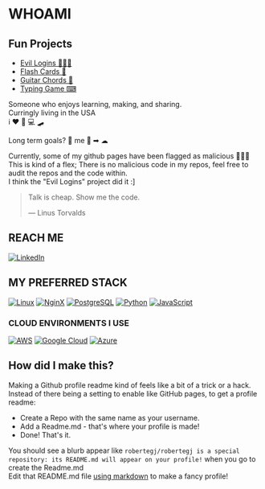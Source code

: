 # WHOAMI
## Fun Projects
- [Evil Logins 🕵🏻‍♀️](https://github.com/robertegj/evil-login-pages)
- [Flash Cards 🧠](https://robertegj.github.io/Flash-Cards/)
- [Guitar Chords 🎸](https://robertegj.github.io/Guitar-Chords/)
- [Typing Game ⌨](https://robertegj.github.io/Typing-Game/)

Someone who enjoys learning, making, and sharing.  
Curringly living in the USA  
i ❤️ 🎸 💻 🛹

Long term goals? 💾 me 🧑 ➡ ☁ 

Currently, some of my github pages have been flagged as malicious 🕵🏻‍♂️  
This is kind of a flex; There is no malicious code in my repos, feel free to audit the repos and the code within.  
I think the "Evil Logins" project did it :]

> Talk is cheap. Show me the code.
>  
> — Linus Torvalds 

## REACH ME
[![LinkedIn](https://img.shields.io/badge/LinkedIn-0077B5?style=for-the-badge&logo=linkedin&logoColor=white)](https://www.linkedin.com/in/robert-guidry/)

## MY PREFERRED STACK
[![Linux](https://img.shields.io/badge/Linux-FCC624?style=for-the-badge&logo=linux&logoColor=black)](https://www.kernel.org/)
[![NginX](https://img.shields.io/badge/nginx-%23009639.svg?style=for-the-badge&logo=nginx&logoColor=white)](https://www.nginx.org/)
[![PostgreSQL](https://img.shields.io/badge/postgres-%23316192.svg?style=for-the-badge&logo=postgresql&logoColor=white)](https://www.postgresql.org/)
[![Python](https://img.shields.io/badge/python-3670A0?style=for-the-badge&logo=python&logoColor=ffdd54)](https://www.python.org/)
[![JavaScript](https://img.shields.io/badge/javascript-%23323330.svg?style=for-the-badge&logo=javascript&logoColor=%23F7DF1E)](https://developer.mozilla.org/en-US/docs/Web/JavaScript)

### CLOUD ENVIRONMENTS I USE
[![AWS](https://img.shields.io/badge/Amazon_AWS-232F3E?style=for-the-badge&logo=amazon-aws&logoColor=white)](https://www.kernel.org/)
[![Google Cloud](https://img.shields.io/badge/Google_Cloud-4285F4?style=for-the-badge&logo=google-cloud&logoColor=white)](https://www.kernel.org/)
[![Azure](https://img.shields.io/badge/microsoft%20azure-0089D6?style=for-the-badge&logo=microsoft-azure&logoColor=white)](https://www.kernel.org/)

## How did I make this?
Making a Github profile readme kind of feels like a bit of a trick or a hack.  
Instead of there being a setting to enable like GitHub pages, to get a profile readme:  
- Create a Repo with the same name as your username.   
- Add a Readme.md - that's where your profile is made!  
- Done! That's it.

You should see a blurb appear like `robertegj/robertegj is a special repository: its README.md will appear on your profile!` when you go to create the Readme.md  
Edit that README.md file [using markdown](https://www.markdownguide.org/basic-syntax/) to make a fancy profile!
